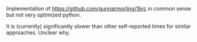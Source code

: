 Implementation of https://github.com/gunnarmorling/1brc in common sense but not very optimized python. 

It is (currently) significantly slower than other self-reported times for similar approaches. Unclear why. 

